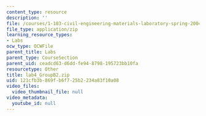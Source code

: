 ```yaml
---
content_type: resource
description: ''
file: /courses/1-103-civil-engineering-materials-laboratory-spring-2004/121cfb3b869fb6f725b2234a83f10a08_lab4_GroupB2.zip
file_type: application/zip
learning_resource_types:
- Labs
ocw_type: OCWFile
parent_title: Labs
parent_type: CourseSection
parent_uid: ceadcd63-d6dd-fe94-8798-195723bb10fa
resourcetype: Other
title: lab4_GroupB2.zip
uid: 121cfb3b-869f-b6f7-25b2-234a83f10a08
video_files:
  video_thumbnail_file: null
video_metadata:
  youtube_id: null
---
```

